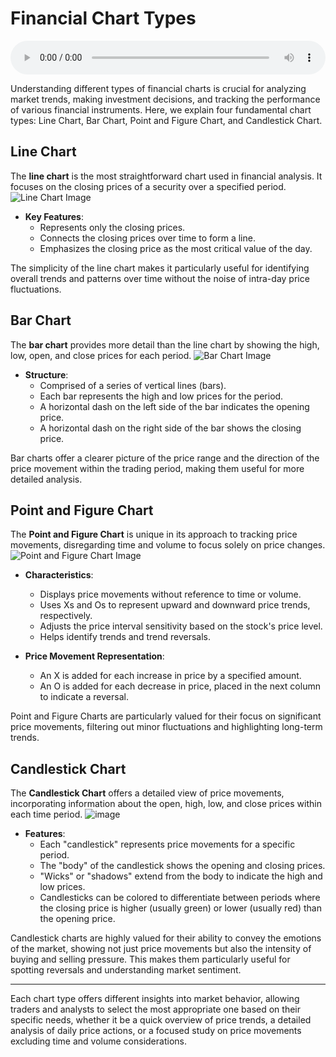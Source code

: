 # Financial Chart Types

<audio controls style="width: 100%;">
  <source src="../../../../../audio/4th_sem/SAPM/Unit-4 Security Analysis/4.d Points and Figures Chart, Bar Chart.mp3" type="audio/mpeg">
  Your browser does not support the audio element.
</audio>


Understanding different types of financial charts is crucial for analyzing market trends, making investment decisions, and tracking the performance of various financial instruments. Here, we explain four fundamental chart types: Line Chart, Bar Chart, Point and Figure Chart, and Candlestick Chart.

## Line Chart

The **line chart** is the most straightforward chart used in financial analysis. It focuses on the closing prices of a security over a specified period.
![Line Chart Image](https://github.com/Collegehive/Notes/assets/159722383/f66c8e02-6e13-4c83-a047-aae88f428b6a)

- **Key Features**:
    - Represents only the closing prices.
    - Connects the closing prices over time to form a line.
    - Emphasizes the closing price as the most critical value of the day.

The simplicity of the line chart makes it particularly useful for identifying overall trends and patterns over time without the noise of intra-day price fluctuations.

## Bar Chart

The **bar chart** provides more detail than the line chart by showing the high, low, open, and close prices for each period.
![Bar Chart Image](https://github.com/Collegehive/Notes/assets/159722383/aefe884d-2a20-49ce-884b-d2c2710bdd8d)

- **Structure**:
    - Comprised of a series of vertical lines (bars).
    - Each bar represents the high and low prices for the period.
    - A horizontal dash on the left side of the bar indicates the opening price.
    - A horizontal dash on the right side of the bar shows the closing price.

Bar charts offer a clearer picture of the price range and the direction of the price movement within the trading period, making them useful for more detailed analysis.

## Point and Figure Chart

The **Point and Figure Chart** is unique in its approach to tracking price movements, disregarding time and volume to focus solely on price changes.
![Point and Figure Chart Image](https://github.com/Collegehive/Notes/assets/159722383/c03fac5f-331a-4d17-bfd5-ab0e62c23efd)

- **Characteristics**:
    - Displays price movements without reference to time or volume.
    - Uses Xs and Os to represent upward and downward price trends, respectively.
    - Adjusts the price interval sensitivity based on the stock's price level.
    - Helps identify trends and trend reversals.

- **Price Movement Representation**:
    - An X is added for each increase in price by a specified amount.
    - An O is added for each decrease in price, placed in the next column to indicate a reversal.

Point and Figure Charts are particularly valued for their focus on significant price movements, filtering out minor fluctuations and highlighting long-term trends.

## Candlestick Chart

The **Candlestick Chart** offers a detailed view of price movements, incorporating information about the open, high, low, and close prices within each time period.
![image](https://github.com/Collegehive/Notes/assets/159722383/755a79d1-0785-4e68-af2f-81c6b2a1339e)

- **Features**:
    - Each "candlestick" represents price movements for a specific period.
    - The "body" of the candlestick shows the opening and closing prices.
    - "Wicks" or "shadows" extend from the body to indicate the high and low prices.
    - Candlesticks can be colored to differentiate between periods where the closing price is higher (usually green) or lower (usually red) than the opening price.

Candlestick charts are highly valued for their ability to convey the emotions of the market, showing not just price movements but also the intensity of buying and selling pressure. This makes them particularly useful for spotting reversals and understanding market sentiment.

---

Each chart type offers different insights into market behavior, allowing traders and analysts to select the most appropriate one based on their specific needs, whether it be a quick overview of price trends, a detailed analysis of daily price actions, or a focused study on price movements excluding time and volume considerations.
